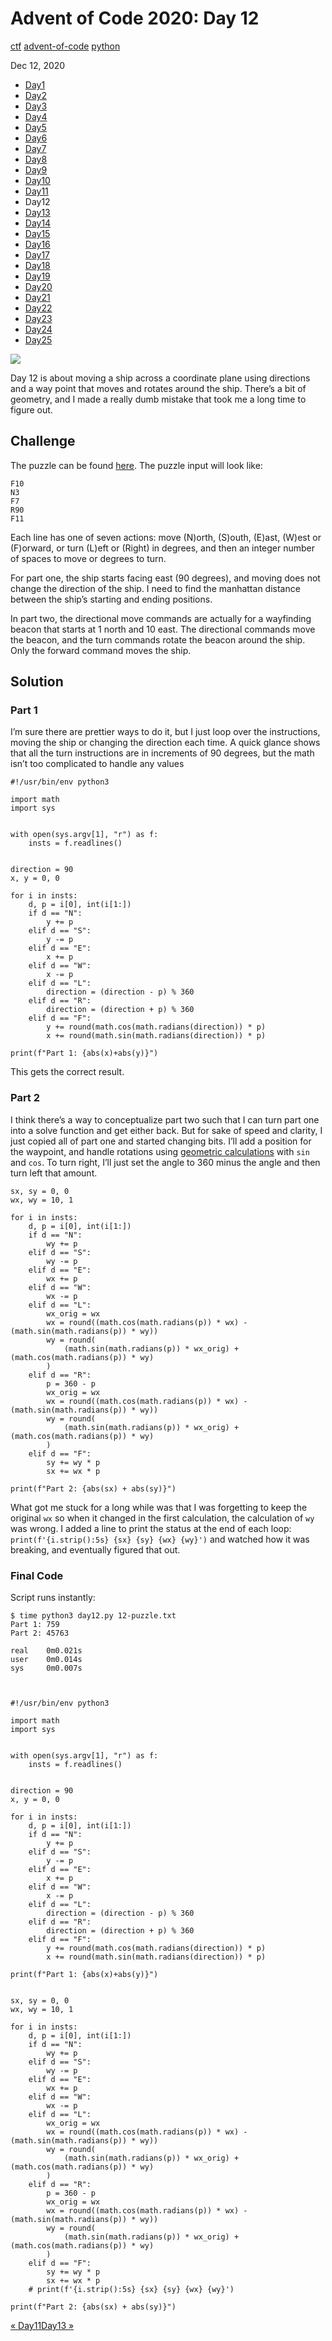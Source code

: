 # Advent of Code 2020: Day 12

[ctf](/tags#ctf ) [advent-of-code](/tags#advent-of-code )
[python](/tags#python )  
  
Dec 12, 2020

  * [Day1](/adventofcode2020/1)
  * [Day2](/adventofcode2020/2)
  * [Day3](/adventofcode2020/3)
  * [Day4](/adventofcode2020/4)
  * [Day5](/adventofcode2020/5)
  * [Day6](/adventofcode2020/6)
  * [Day7](/adventofcode2020/7)
  * [Day8](/adventofcode2020/8)
  * [Day9](/adventofcode2020/9)
  * [Day10](/adventofcode2020/10)
  * [Day11](/adventofcode2020/11)
  * Day12
  * [Day13](/adventofcode2020/13)
  * [Day14](/adventofcode2020/14)
  * [Day15](/adventofcode2020/15)
  * [Day16](/adventofcode2020/16)
  * [Day17](/adventofcode2020/17)
  * [Day18](/adventofcode2020/18)
  * [Day19](/adventofcode2020/19)
  * [Day20](/adventofcode2020/20)
  * [Day21](/adventofcode2020/21)
  * [Day22](/adventofcode2020/22)
  * [Day23](/adventofcode2020/23)
  * [Day24](/adventofcode2020/24)
  * [Day25](/adventofcode2020/25)

![](https://0xdfimages.gitlab.io/img/aoc2020-12-cover.png)

Day 12 is about moving a ship across a coordinate plane using directions and a
way point that moves and rotates around the ship. There’s a bit of geometry,
and I made a really dumb mistake that took me a long time to figure out.

## Challenge

The puzzle can be found [here](https://adventofcode.com/2020/day/12). The
puzzle input will look like:

    
    
    F10
    N3
    F7
    R90
    F11
    

Each line has one of seven actions: move (N)orth, (S)outh, (E)ast, (W)est or
(F)orward, or turn (L)eft or (Right) in degrees, and then an integer number of
spaces to move or degrees to turn.

For part one, the ship starts facing east (90 degrees), and moving does not
change the direction of the ship. I need to find the manhattan distance
between the ship’s starting and ending positions.

In part two, the directional move commands are actually for a wayfinding
beacon that starts at 1 north and 10 east. The directional commands move the
beacon, and the turn commands rotate the beacon around the ship. Only the
forward command moves the ship.

## Solution

### Part 1

I’m sure there are prettier ways to do it, but I just loop over the
instructions, moving the ship or changing the direction each time. A quick
glance shows that all the turn instructions are in increments of 90 degrees,
but the math isn’t too complicated to handle any values

    
    
    #!/usr/bin/env python3
    
    import math
    import sys
    
    
    with open(sys.argv[1], "r") as f:
        insts = f.readlines()
    
    
    direction = 90
    x, y = 0, 0
    
    for i in insts:
        d, p = i[0], int(i[1:])
        if d == "N":
            y += p
        elif d == "S":
            y -= p
        elif d == "E":
            x += p
        elif d == "W":
            x -= p
        elif d == "L":
            direction = (direction - p) % 360
        elif d == "R":
            direction = (direction + p) % 360
        elif d == "F":
            y += round(math.cos(math.radians(direction)) * p)
            x += round(math.sin(math.radians(direction)) * p)
    
    print(f"Part 1: {abs(x)+abs(y)}")
    

This gets the correct result.

### Part 2

I think there’s a way to conceptualize part two such that I can turn part one
into a solve function and get either back. But for sake of speed and clarity,
I just copied all of part one and started changing bits. I’ll add a position
for the waypoint, and handle rotations using [geometric
calculations](https://en.wikipedia.org/wiki/Rotation_\(mathematics\)#Two_dimensions)
with `sin` and `cos`. To turn right, I’ll just set the angle to 360 minus the
angle and then turn left that amount.

    
    
    sx, sy = 0, 0
    wx, wy = 10, 1
    
    for i in insts:
        d, p = i[0], int(i[1:])
        if d == "N":
            wy += p
        elif d == "S":
            wy -= p
        elif d == "E":
            wx += p
        elif d == "W":
            wx -= p
        elif d == "L":
            wx_orig = wx
            wx = round((math.cos(math.radians(p)) * wx) - (math.sin(math.radians(p)) * wy))
            wy = round(
                (math.sin(math.radians(p)) * wx_orig) + (math.cos(math.radians(p)) * wy)
            )
        elif d == "R":
            p = 360 - p
            wx_orig = wx
            wx = round((math.cos(math.radians(p)) * wx) - (math.sin(math.radians(p)) * wy))
            wy = round(
                (math.sin(math.radians(p)) * wx_orig) + (math.cos(math.radians(p)) * wy)
            )
        elif d == "F":
            sy += wy * p
            sx += wx * p
    
    print(f"Part 2: {abs(sx) + abs(sy)}")
    

What got me stuck for a long while was that I was forgetting to keep the
original `wx` so when it changed in the first calculation, the calculation of
`wy` was wrong. I added a line to print the status at the end of each loop:
`print(f'{i.strip():5s} {sx} {sy} {wx} {wy}')` and watched how it was
breaking, and eventually figured that out.

### Final Code

Script runs instantly:

    
    
    $ time python3 day12.py 12-puzzle.txt 
    Part 1: 759
    Part 2: 45763
    
    real    0m0.021s
    user    0m0.014s
    sys     0m0.007s
    
    
    
    #!/usr/bin/env python3
    
    import math
    import sys
    
    
    with open(sys.argv[1], "r") as f:
        insts = f.readlines()
    
    
    direction = 90
    x, y = 0, 0
    
    for i in insts:
        d, p = i[0], int(i[1:])
        if d == "N":
            y += p
        elif d == "S":
            y -= p
        elif d == "E":
            x += p
        elif d == "W":
            x -= p
        elif d == "L":
            direction = (direction - p) % 360
        elif d == "R":
            direction = (direction + p) % 360
        elif d == "F":
            y += round(math.cos(math.radians(direction)) * p)
            x += round(math.sin(math.radians(direction)) * p)
    
    print(f"Part 1: {abs(x)+abs(y)}")
    
    
    sx, sy = 0, 0
    wx, wy = 10, 1
    
    for i in insts:
        d, p = i[0], int(i[1:])
        if d == "N":
            wy += p
        elif d == "S":
            wy -= p
        elif d == "E":
            wx += p
        elif d == "W":
            wx -= p
        elif d == "L":
            wx_orig = wx
            wx = round((math.cos(math.radians(p)) * wx) - (math.sin(math.radians(p)) * wy))
            wy = round(
                (math.sin(math.radians(p)) * wx_orig) + (math.cos(math.radians(p)) * wy)
            )
        elif d == "R":
            p = 360 - p
            wx_orig = wx
            wx = round((math.cos(math.radians(p)) * wx) - (math.sin(math.radians(p)) * wy))
            wy = round(
                (math.sin(math.radians(p)) * wx_orig) + (math.cos(math.radians(p)) * wy)
            )
        elif d == "F":
            sy += wy * p
            sx += wx * p
        # print(f'{i.strip():5s} {sx} {sy} {wx} {wy}')
    
    print(f"Part 2: {abs(sx) + abs(sy)}")
    

[« Day11](/adventofcode2020/11)[Day13 »](/adventofcode2020/13)

[](/adventofcode2020/12)

